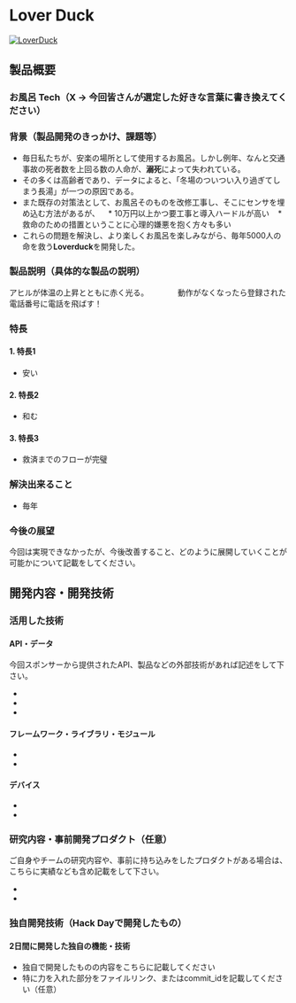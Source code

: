 # Lover Duck

[![LoverDuck](https://github.com/jphacks/TK_1720/blob/develop/app/images/%E3%82%A2%E3%82%BB%E3%83%83%E3%83%88%201.png)](https://gamut-group.slack.com/archives/C7S8VGRD4/p1509253037000004)

## 製品概要
### お風呂 Tech（X → 今回皆さんが選定した好きな言葉に書き換えてください）

### 背景（製品開発のきっかけ、課題等）
- 毎日私たちが、安楽の場所として使用するお風呂。しかし例年、なんと交通事故の死者数を上回る数の人命が、**溺死**によって失われている。
- その多くは高齢者であり、データによると、「冬場のついつい入り過ぎてしまう長湯」が一つの原因である。
- また既存の対策法として、お風呂そのものを改修工事し、そこにセンサを埋め込む方法があるが、
    * 10万円以上かつ要工事と導入ハードルが高い
    * 救命のための措置ということに心理的嫌悪を抱く方々も多い
- これらの問題を解決し、より楽しくお風呂を楽しみながら、毎年5000人の命を救う**Loverduck**を開発した。

### 製品説明（具体的な製品の説明）
アヒルが体温の上昇とともに赤く光る。　　　　
動作がなくなったら登録された電話番号に電話を飛ばす！

### 特長

#### 1. 特長1
- 安い
#### 2. 特長2
- 和む
#### 3. 特長3
- 救済までのフローが完璧

### 解決出来ること
- 毎年

### 今後の展望
今回は実現できなかったが、今後改善すること、どのように展開していくことが可能かについて記載をしてください。


## 開発内容・開発技術
### 活用した技術
#### API・データ
今回スポンサーから提供されたAPI、製品などの外部技術があれば記述をして下さい。

* 
* 
* 

#### フレームワーク・ライブラリ・モジュール
* 
* 

#### デバイス
* 
* 

### 研究内容・事前開発プロダクト（任意）
ご自身やチームの研究内容や、事前に持ち込みをしたプロダクトがある場合は、こちらに実績なども含め記載をして下さい。

* 
* 


### 独自開発技術（Hack Dayで開発したもの）
#### 2日間に開発した独自の機能・技術
* 独自で開発したものの内容をこちらに記載してください
* 特に力を入れた部分をファイルリンク、またはcommit_idを記載してください（任意）
